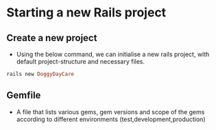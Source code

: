 # Starting a new Rails project

## Create a new project

* Using the below command, we can initialise a new rails project, with default project-structure and necessary files.

```ruby
rails new DoggyDayCare
```

## Gemfile

* A file that lists various gems, gem versions and scope of the gems according to different environments (test,development,production)

